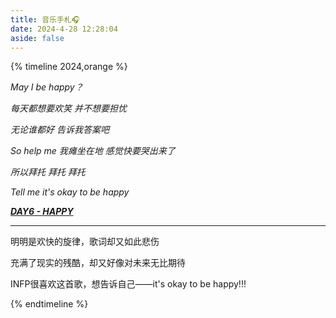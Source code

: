 ```yaml
---
title: 音乐手札🎧️
date: 2024-4-28 12:28:04
aside: false
---
```


{% timeline 2024,orange %}

<!-- timeline 03-31 -->

*May I be happy？*

*每天都想要欢笑 并不想要担忧*

*无论谁都好 告诉我答案吧* 

*So help me 我瘫坐在地 感觉快要哭出来了*

*所以拜托 拜托 拜托*

*Tell me it's okay to be happy*

***[DAY6 - HAPPY](https://www.bilibili.com/video/BV1qA4m1A7Fc/?spm_id_from=333.788.top_right_bar_window_custom_collection.content.click&vd_source=683accdf4a366c372d15625bf59c99d7)***

------

明明是欢快的旋律，歌词却又如此悲伤

充满了现实的残酷，却又好像对未来无比期待

INFP很喜欢这首歌，想告诉自己——it's okay to be happy!!!

<!-- endtimeline -->

{% endtimeline %}